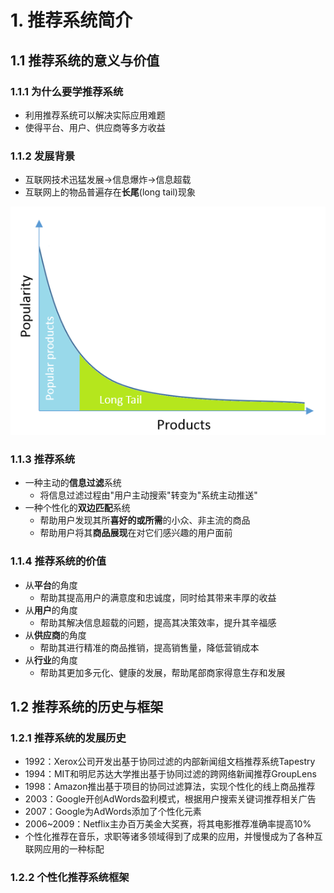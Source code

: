 # 1. 推荐系统简介 

## 1.1 推荐系统的意义与价值

### 1.1.1 为什么要学推荐系统
- 利用推荐系统可以解决实际应用难题
- 使得平台、用户、供应商等多方收益

### 1.1.2 发展背景
- 互联网技术迅猛发展->信息爆炸->信息超载
- 互联网上的物品普遍存在**长尾**(long tail)现象

![长尾分布](images/long_tail.png)

### 1.1.3 推荐系统
- 一种主动的**信息过滤**系统
  - 将信息过滤过程由"用户主动搜索"转变为"系统主动推送"
- 一种个性化的**双边匹配**系统
  - 帮助用户发现其所**喜好的或所需**的小众、非主流的商品
  - 帮助用户将其**商品展现**在对它们感兴趣的用户面前

### 1.1.4 推荐系统的价值
- 从**平台**的角度
  - 帮助其提高用户的满意度和忠诚度，同时给其带来丰厚的收益
- 从**用户**的角度
  - 帮助其解决信息超载的问题，提高其决策效率，提升其辛福感
- 从**供应商**的角度
  - 帮助其进行精准的商品推销，提高销售量，降低营销成本
- 从**行业**的角度
  - 帮助其更加多元化、健康的发展，帮助尾部商家得意生存和发展

## 1.2 推荐系统的历史与框架

### 1.2.1 推荐系统的发展历史
- 1992：Xerox公司开发出基于协同过滤的内部新闻组文档推荐系统Tapestry
- 1994：MIT和明尼苏达大学推出基于协同过滤的跨网络新闻推荐GroupLens
- 1998：Amazon推出基于项目的协同过滤算法，实现个性化的线上商品推荐
- 2003：Google开创AdWords盈利模式，根据用户搜索关键词推荐相关广告
- 2007：Google为AdWords添加了个性化元素
- 2006~2009：Netflix主办百万美金大奖赛，将其电影推荐准确率提高10%
- 个性化推荐在音乐，求职等诸多领域得到了成果的应用，并慢慢成为了各种互联网应用的一种标配

### 1.2.2 个性化推荐系统框架